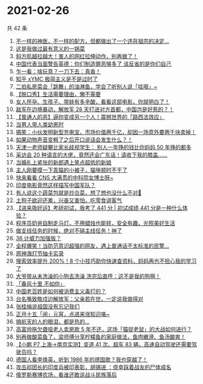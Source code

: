 # 2021-02-26

共 42 条

<!-- BEGIN -->
<!-- 最后更新时间 Fri Feb 26 2021 23:13:25 GMT+0800 (CST) -->

1. [不一样的神医，不一样的配方，但都做出了一个违背祖宗的决定…](https://www.zhihu.com/zvideo/1348601487136808960)
2. [这是我做过最有意义的一锅菜](https://www.zhihu.com/zvideo/1348727787591696385)
3. [斜方肌越拉越大！害人的网红拉伸动作，别再做了！](https://www.zhihu.com/zvideo/1348716045264404480)
4. [中国代表当面警告英德：你们制造罪恶够多了
   该反省的是你们自己](https://www.zhihu.com/zvideo/1348346705721696256)
5. [乍一看：啥玩意？一刀下去：真香！](https://www.zhihu.com/zvideo/1348594164934795264)
6. [知乎 xYMC 极简主义是不是过时了](https://www.zhihu.com/zvideo/1348361899797553152)
7. [二伯私房菜会「跳舞」的油淋鱼，学会了听别人说「哇哦」~](https://www.zhihu.com/zvideo/1348665773024575488)
8. [【脱口秀】生活需要理由，懒不需要](https://www.zhihu.com/zvideo/1348672480211656704)
9. [女人怀孕、生孩子、带娃有多辛酸，看看这部电影，你就明白了！](https://www.zhihu.com/zvideo/1347659865423384576)
10. [敌军在边境暴动，解放军 28
    天打进对方首都，中国岂是好惹的？！](https://www.zhihu.com/zvideo/1348297155237552128)
11. [【普通人的恶】逼你变成另一个人！震撼世界的「路西法效应」](https://www.zhihu.com/zvideo/1348718089446522880)
12. [当男人带人类幼崽时](https://www.zhihu.com/zvideo/1348644368639709184)
13. [搞笑：小伙发明新型充电宝，市场价值两千亿，却因一场意外要两千块卖掉！](https://www.zhihu.com/zvideo/1348637673339416576)
14. [如果动物声音变粗了之后开口说话会发生什么？！](https://www.zhihu.com/zvideo/1348328735184179200)
15. [天津一老师疑攀比家长歧视学生： 别人一年挣的钱比你妈妈 50
    年挣的都多](https://www.zhihu.com/zvideo/1348644277765939200)
16. [采访会 20
    种语言的大佬，竟然还会广东话！请收下我的膝盖……](https://www.zhihu.com/zvideo/1348346793294483457)
17. [当婚礼上紧张的新郎遇上笑点超低的新娘](https://www.zhihu.com/zvideo/1348358143907360769)
18. [主人刚要摸一下乖猫的小被子，猫咪顿时不干了](https://www.zhihu.com/zvideo/1348657482433327104)
19. [快来看看 CNS 大满贯的中科院女博士呀~](https://www.zhihu.com/zvideo/1348281534118473729)
20. [印度电影竟然这样描写中国军队？](https://www.zhihu.com/zvideo/1347496676047982592)
21. [有人说这个蔬菜包就是炒合菜，想了想也没什么不对🐶](https://www.zhihu.com/zvideo/1347979088695533568)
22. [土狗子欲迎还羞，兴奋又害怕，吃零食讲客气](https://www.zhihu.com/zvideo/1347868078177390592)
23. [【进来吸好运】考研初试，我考了 441 分 | 初试成绩 441
    分是一种什么体验？](https://www.zhihu.com/zvideo/1348214464261599232)
24. [程序员奶爸自制走马灯，不用蜡烛也能转，安全有趣，光照美好生活](https://www.zhihu.com/zvideo/1348221357415608320)
25. [做支线任务的时候，绝对不碰主线任务！神了](https://www.zhihu.com/zvideo/1348254650391482368)
26. [36 计威力加强版？](https://www.zhihu.com/zvideo/1348291468767899649)
27. [全程爆笑！当防范意识超强的网友，遇上普通话不太标准的民警…](https://www.zhihu.com/zvideo/1348330837214199808)
28. [原神海灯节抽卡实录](https://www.zhihu.com/zvideo/1348071002585329664)
29. [搜索效率提升 200%！8
    个小技巧助你快速查资料，妈妈再也不担心我的学习了](https://www.zhihu.com/zvideo/1347196958008889344)
30. [大爷带从未洗澡的小狗去洗澡
    洗完后直呼：这不是我的狗啊！](https://www.zhihu.com/zvideo/1347892189255540736)
31. [「春风十里 不如你」](https://www.zhihu.com/zvideo/1348318986996789248)
32. [中国老百姓是如何被消费主义毒打的？](https://www.zhihu.com/zvideo/1348316102057906176)
33. [台名嘴致敬戍边解放军：父亲若在世，一定说我做得对](https://www.zhihu.com/zvideo/1348203156711710720)
34. [张桂梅说祖国没有忘记我们](https://www.zhihu.com/zvideo/1348320175327051777)
35. [正月十五「闹」元宵，点进来涨知识咯~](https://www.zhihu.com/zvideo/1348334688776400897)
36. [搞航天的人的眼泪，都是热的...](https://www.zhihu.com/zvideo/1348293928110645248)
37. [高富帅拖欠聋哑老人卖房款 5
    年不还，这场「猫捉老鼠」的大战如何进行？](https://www.zhihu.com/zvideo/1347834077576269825)
38. [别再做酸菜鱼了，梁师傅分享柠檬鱼的家庭做法，鱼肉嫩滑、鱼汤酸爽！](https://www.zhihu.com/zvideo/1346458576223940608)
39. [【小鹏 P7 上海→南京实测】变道 41 次、超车 83
    辆，高速自动驾驶还需要驾驶员吗？](https://www.zhihu.com/zvideo/1348199570741145600)
40. [德国人看李焕英，听到 1986
    年的德国歌？我也穿越了！](https://www.zhihu.com/zvideo/1348004135523098624)
41. [攻击祁团长的印度兵被印表彰，胡锡进
    ：侥幸踩着战友的尸体成名](https://www.zhihu.com/zvideo/1347979540719845377)
42. [俄罗斯赛博农场，看谁还敢说战斗民族落后](https://www.zhihu.com/zvideo/1347519312337567744)

<!-- END -->
